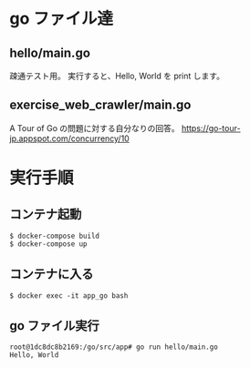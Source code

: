 # go ファイル達

## hello/main.go

疎通テスト用。
実行すると、Hello, World を print します。

## exercise_web_crawler/main.go

A Tour of Go の問題に対する自分なりの回答。
https://go-tour-jp.appspot.com/concurrency/10

# 実行手順

## コンテナ起動

```
$ docker-compose build
$ docker-compose up
```

## コンテナに入る

```
$ docker exec -it app_go bash
```

## go ファイル実行

```
root@1dc8dc8b2169:/go/src/app# go run hello/main.go
Hello, World
```

